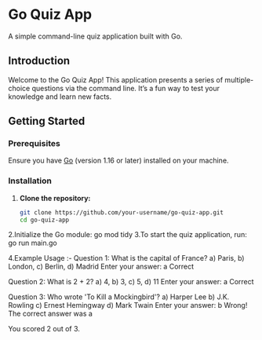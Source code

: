 # Go Quiz App

A simple command-line quiz application built with Go.

## Introduction

Welcome to the Go Quiz App! This application presents a series of multiple-choice questions via the command line. It’s a fun way to test your knowledge and learn new facts.

## Getting Started

### Prerequisites

Ensure you have [Go](https://golang.org/doc/install) (version 1.16 or later) installed on your machine.

### Installation

1. **Clone the repository:**

   ```bash
   git clone https://github.com/your-username/go-quiz-app.git
   cd go-quiz-app

  2.Initialize the Go module:
   go mod tidy
  3.To start the quiz application, run:
  go run main.go


  4.Example Usage :-
Question 1: What is the capital of France?
a) Paris, b) London, c) Berlin, d) Madrid
Enter your answer: a
Correct

Question 2: What is 2 + 2?
a) 4, b) 3, c) 5, d) 11
Enter your answer: a
Correct

Question 3: Who wrote 'To Kill a Mockingbird'?
a) Harper Lee
b) J.K. Rowling
c) Ernest Hemingway
d) Mark Twain
Enter your answer: b
Wrong! The correct answer was a

You scored 2 out of 3.


